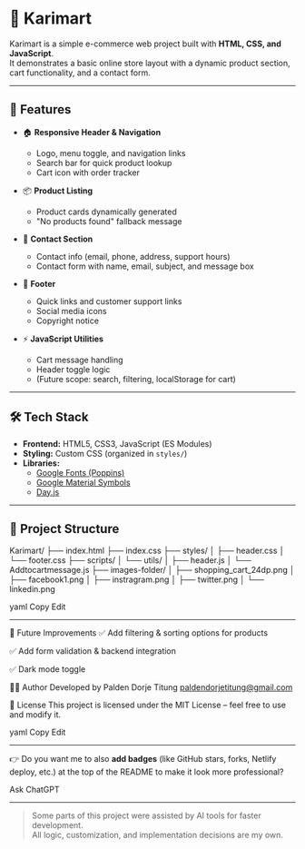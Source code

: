 # 🛒 Karimart

Karimart is a simple e-commerce web project built with **HTML, CSS, and JavaScript**.  
It demonstrates a basic online store layout with a dynamic product section, cart functionality, and a contact form.

---

## 🚀 Features

- 🏠 **Responsive Header & Navigation**

  - Logo, menu toggle, and navigation links
  - Search bar for quick product lookup
  - Cart icon with order tracker

- 📦 **Product Listing**

  - Product cards dynamically generated
  - "No products found" fallback message

- 📧 **Contact Section**

  - Contact info (email, phone, address, support hours)
  - Contact form with name, email, subject, and message box

- 📑 **Footer**

  - Quick links and customer support links
  - Social media icons
  - Copyright notice

- ⚡ **JavaScript Utilities**
  - Cart message handling
  - Header toggle logic
  - (Future scope: search, filtering, localStorage for cart)

---

## 🛠️ Tech Stack

- **Frontend:** HTML5, CSS3, JavaScript (ES Modules)
- **Styling:** Custom CSS (organized in `styles/`)
- **Libraries:**
  - [Google Fonts (Poppins)](https://fonts.google.com/specimen/Poppins)
  - [Google Material Symbols](https://fonts.google.com/icons)
  - [Day.js](https://day.js.org/)

---

## 📂 Project Structure

Karimart/
├── index.html
├── index.css
├── styles/
│ ├── header.css
│ └── footer.css
├── scripts/
│ └── utils/
│ ├── header.js
│ └── Addtocartmessage.js
├── images-folder/
│ ├── shopping_cart_24dp.png
│ ├── facebook1.png
│ ├── instragram.png
│ ├── twitter.png
│ └── linkedin.png

yaml
Copy
Edit

---

🔮 Future Improvements
✅ Add filtering & sorting options for products

✅ Add form validation & backend integration

✅ Dark mode toggle

👨‍💻 Author
Developed by Palden Dorje Titung
paldendorjetitung@gmail.com

📜 License
This project is licensed under the MIT License – feel free to use and modify it.

yaml
Copy
Edit

---

👉 Do you want me to also **add badges** (like GitHub stars, forks, Netlify deploy, etc.) at the top of the README to make it look more professional?

Ask ChatGPT

---

> Some parts of this project were assisted by AI tools for faster development.  
> All logic, customization, and implementation decisions are my own.
